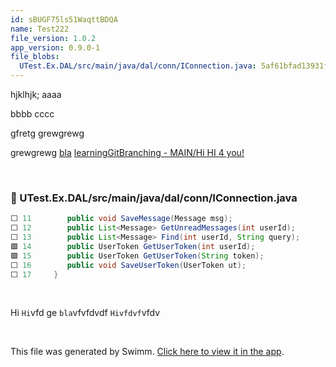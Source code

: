```yaml
---
id: sBUGF75ls51WaqttBDQA
name: Test222
file_version: 1.0.2
app_version: 0.9.0-1
file_blobs:
  UTest.Ex.DAL/src/main/java/dal/conn/IConnection.java: 5af61bfad13931ff870ad7e7ecf3789b057b7e88
---
```


hjklhjk; aaaa

bbbb cccc

gfretg grewgrewg

grewgrewg [bla](bla.233bj.sw.md) [learningGitBranching - MAIN/Hi HI 4 you!](https://swimm-web-app.web.app/repos/DqevQ7WO43Ns6jADLIV9/docs/3RShaIcfj1byJEbWsDrY)

<br/>

<!-- NOTE-swimm-snippet: the lines below link your snippet to Swimm -->
### 📄 UTest.Ex.DAL/src/main/java/dal/conn/IConnection.java
```java
⬜ 11     	public void SaveMessage(Message msg);
⬜ 12     	public List<Message> GetUnreadMessages(int userId);
⬜ 13     	public List<Message> Find(int userId, String query);
🟩 14     	public UserToken GetUserToken(int userId);
🟩 15     	public UserToken GetUserToken(String token);
⬜ 16     	public void SaveUserToken(UserToken ut);
⬜ 17     }
```

<br/>

Hi `Hi`vfd ge `bla`vfvfdvdf `Hivfdvf`vfdv

<br/>

This file was generated by Swimm. [Click here to view it in the app](https://swimm-web-app.web.app/repos/ls4DA2fLasmQuEbT4ipw/docs/sBUGF75ls51WaqttBDQA).